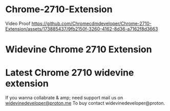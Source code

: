 # Chrome-2710-Extension

Video Proof
https://github.com/Chromecdmdeveloper/Chrome-2710-Extension/assets/173885437/9fb2150f-3260-4162-8d36-a7162f8d3663

# Widevine Chrome 2710 Extension  
# Latest Chrome 2710 widevine extension 

If you wanna collabrate & amp; need support mail us on widevinedeveloper@proton.me
To buy contact widevinedeveloper@proton.


